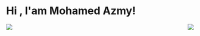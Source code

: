 # Hi , I'am Mohamed Azmy!

<img align="right" src="https://github-readme-stats.vercel.app/api?username=a7my&show_icons=true&theme=radical" />
<img align="left" src="https://github-readme-stats.vercel.app/api/top-langs/?username=a7my" />
